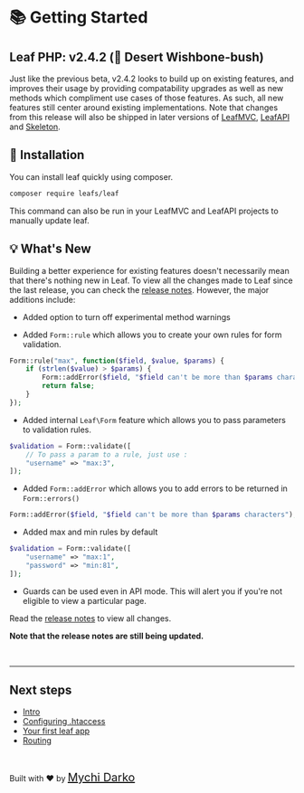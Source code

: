 # 📚 Getting Started

## Leaf PHP: v2.4.2 (🥬 Desert Wishbone-bush)

Just like the previous beta, v2.4.2 looks to build up on existing features, and improves their usage by providing compatability upgrades as well as new methods which compliment use cases of those features. As such, all new features still center around existing implementations. Note that changes from this release will also be shipped in later versions of [LeafMVC](/), [LeafAPI](/) and [Skeleton](/).

## 📁 Installation

You can install leaf quickly using composer.

```bash
composer require leafs/leaf
```

This command can also be run in your LeafMVC and LeafAPI projects to manually update leaf.

## 💡 What's New

Building a better experience for existing features doesn't necessarily mean that there's nothing new in Leaf. To view all the changes made to Leaf since the last release, you can check the [release notes](https://github.com/leafsphp/leaf/releases/tag/v2.4.1). However, the major additions include:

- Added option to turn off experimental method warnings

- Added `Form::rule` which allows you to create your own rules for form validation.

```php
Form::rule("max", function($field, $value, $params) {
    if (strlen($value) > $params) {
        Form::addError($field, "$field can't be more than $params characters");
        return false;
    }
});
```

- Added internal `Leaf\Form` feature which allows you to pass parameters to validation rules.

```php
$validation = Form::validate([
    // To pass a param to a rule, just use :
    "username" => "max:3",
]);
```

- Added `Form::addError` which allows you to add errors to be returned in `Form::errors()`

```php
Form::addError($field, "$field can't be more than $params characters");
```

- Added max and min rules by default

```php
$validation = Form::validate([
    "username" => "max:1",
    "password" => "min:81",
]);
```

- Guards can be used even in API mode. This will alert you if you're not eligible to view a particular page.

Read the [release notes](https://github.com/leafsphp/leaf/releases/tag/v2.4.2) to view all changes.

**Note that the release notes are still being updated.**

<br>
<hr>

## Next steps

- [Intro](leaf/v/2.4.2/intro/)
- [Configuring .htaccess](leaf/v/2.4.2/intro/htaccess)
- [Your first leaf app](leaf/v/2.4.2/intro/first)
- [Routing](leaf/v/2.4.2/routing/)

<br>

Built with ❤ by <a href="https://mychi.netlify.app" style="font-size: 20px; color: #111;" target="_blank">Mychi Darko</a>
